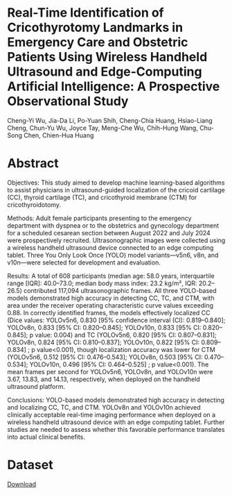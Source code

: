 # Real-Time Identification of Cricothyrotomy Landmarks in Emergency Care and Obstetric Patients Using Wireless Handheld Ultrasound and Edge-Computing Artificial Intelligence: A Prospective Observational Study 
Cheng-Yi Wu, Jia-Da Li, Po-Yuan Shih, Cheng-Chia Huang, Hsiao-Liang Cheng, Chun-Yu Wu, Joyce Tay, Meng-Che Wu, Chih-Hung Wang, Chu-Song Chen, Chien-Hua Huang

# Abstract
Objectives: This study aimed to develop machine learning-based algorithms to assist physicians in ultrasound-guided localization of the cricoid cartilage (CC), thyroid cartilage (TC), and cricothyroid membrane (CTM) for cricothyroidotomy. 

Methods: Adult female participants presenting to the emergency department with dyspnea or to the obstetrics and gynecology department for a scheduled cesarean section between August 2022 and July 2024 were prospectively recruited. Ultrasonographic images were collected using a wireless handheld ultrasound device connected to an edge computing tablet. Three You Only Look Once (YOLO) model variants—v5n6, v8n, and v10n—were selected for development and evaluation. 

Results: A total of 608 participants (median age: 58.0 years, interquartile range [IQR]: 40.0–73.0; median body mass index: 23.2 kg/m², IQR: 20.2–26.5) contributed 117,094 ultrasonographic frames. All three YOLO-based models demonstrated high accuracy in detecting CC, TC, and CTM, with area under the receiver operating characteristic curve values exceeding 0.88. In correctly identified frames, the models effectively localized CC (Dice values: YOLOv5n6, 0.830 [95% confidence interval (CI): 0.819–0.840]; YOLOv8n, 0.833 [95% CI: 0.820–0.845]; YOLOv10n, 0.833 [95% CI: 0.820–0.845]; p value: 0.004) and TC (YOLOv5n6, 0.820 [95% CI: 0.807–0.831]; YOLOv8n, 0.824 [95% CI: 0.810–0.837]; YOLOv10n, 0.822 [95% CI: 0.809–0.834] ; p value<0.001), though localization accuracy was lower for CTM (YOLOv5n6, 0.512 [95% CI: 0.476–0.543]; YOLOv8n, 0.503 [95% CI: 0.470–0.534]; YOLOv10n, 0.496 [95% CI: 0.464–0.525] ; p value<0.001). The mean frames per second for YOLOv5n6, YOLOv8n, and YOLOv10n were 3.67, 13.83, and 14.13, respectively, when deployed on the handheld ultrasound platform. 

Conclusions: YOLO-based models demonstrated high accuracy in detecting and localizing CC, TC, and CTM. YOLOv8n and YOLOv10n achieved clinically acceptable real-time imaging performance when deployed on a wireless handheld ultrasound device with an edge computing tablet. Further studies are needed to assess whether this favorable performance translates into actual clinical benefits. 

# Dataset
[Download](https://miya.teracloud.jp/share/11d158075e365e97)
